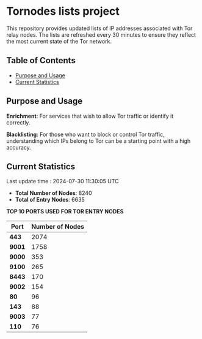 # Tornodes lists project

This repository provides updated lists of IP addresses associated with Tor relay nodes. The lists are refreshed every 30 minutes to ensure they reflect the most current state of the Tor network.

## Table of Contents

- [Purpose and Usage](#purpose-and-usage)
- [Current Statistics](#current-statistics)


## Purpose and Usage

**Enrichment**: For services that wish to allow Tor traffic or identify it correctly.

**Blacklisting**: For those who want to block or control Tor traffic, understanding which IPs belong to Tor can be a starting point with a high accuracy.

## Current Statistics

Last update time : 2024-07-30 11:30:05 UTC

- **Total Number of Nodes**: 8240
- **Total of Entry Nodes**: 6635

**TOP 10 PORTS USED FOR TOR ENTRY NODES**

| **Port** | **Number of Nodes** |
|------|-----------------|
| **443**   | 2074  |
| **9001**   | 1758  |
| **9000**   | 353  |
| **9100**   | 265  |
| **8443**   | 170  |
| **9002**   | 154  |
| **80**   | 96  |
| **143**   | 88  |
| **9003**   | 77  |
| **110**   | 76  |

